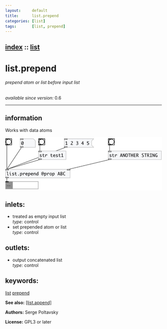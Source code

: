 ```yaml
---
layout:     default
title:      list.prepend
categories: [list]
tags:       [list, prepend]
---
```

[index](index.html) :: [list](category_list.html)
---

# list.prepend

###### prepend atom or list before input list

*available since version:* 0.6

---


## information
Works with data atoms


[![example](../examples/img/list.prepend.jpg)](../examples/pd/list.prepend.pd)









## inlets:

* treated as empty input list<br>
_type:_ control
* set prepended atom or list<br>
_type:_ control



## outlets:

* output concatenated list<br>
_type:_ control



## keywords:

[list](keywords/list.html)
[prepend](keywords/prepend.html)



**See also:**
[\[list.append\]](list.append.html)




**Authors:** Serge Poltavsky




**License:** GPL3 or later





